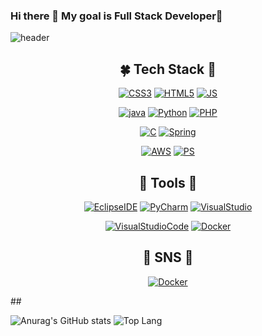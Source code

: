 ### Hi there 👋 My goal is Full Stack Developer🌷
<!--   
**vinszip999/vinszip999** is a ✨ _special_ ✨ repository because its `README.md` (this file) appears on your GitHub profile.

Here are some ideas to get you started:

- 🔭 I’m currently working on ...
- 🌱 I’m currently learning ...
- 👯 I’m looking to collaborate on ...
- 🤔 I’m looking for help with ...
- 💬 Ask me about ...
- 📫 How to reach me: ...
- 😄 Pronouns: ...
- ⚡ Fun fact: ...
-->

![header](https://capsule-render.vercel.app/api?type=waving&color=gradient&height=300&section=header&text=U-Vin%20Lee&fontSize=100)
<!-- ![header](https://capsule-render.vercel.app/api?type=slice&color=gradient&height=200&section=footer&text=U%20Vin%20Lee&fontSize=100) -->

<!-- 
type : wave, egg, shark, slice, rect, soft, rounded, cylinder, waving의 총 9개가 있으며, 일종의 테마라고 생각된다. 글자 뒤의 이미지를 어떤 것으로 할지 정할 수 있으며 위의 url에서 "type=slice"의 slice 부분을 다른 것으로 바꾸면 된다.
color : 이미지의 색상을 정할 수 있다. gradient로 설정하면 위 이미지처럼 그라데이션 효과를 줄 수 있으며 색깔은 새로고침할 때마다 랜덤으로 변한다.
height : 이미지의 높이다. 이 숫자를 바꾸면 README에서 위 이미지가 얼마만큼의 높이를 차지할지를 정할 수 있다.
section : 현재 footer로 되어 있는데 이렇게 하면 위 이미지처럼 사선 하단에 이미지가 나오고, header로 하면 사선 위에 이미지가 나온다. 어떻게 나오는지 궁금하다면 하단 이미지 참고
text : 이미지 위에 어떤 글자를 놓을지 정하는 곳이다. 띄어쓰기를 할 거라면 "%20"을 꼭 넣어줘야 하며, 당연한 말이지만 "%20" 다음에 띄어쓰기를 하면 이미지는 적용되지 않는다.
fontsize : 글자 크기 
-->

<div align=center>
  
  ## 🍀 Tech  Stack 🍂
[![CSS3](https://img.shields.io/badge/CSS3-1572B6?style=flat-square&logo=CSS3&logoColor=white)](https://github.com/vinszip999)  [![HTML5](https://img.shields.io/badge/HTML5-E34F26?style=flat-square&logo=HTML5&logoColor=white)](https://github.com/vinszip999)  [![JS](https://img.shields.io/badge/JavaScript-F7DF1E?style=flat-square&logo=JavaScript&logoColor=black)](https://github.com/vinszip999)

[![java](https://img.shields.io/badge/Java-007396?style=flat-square&logo=Java&logoColor=white)](https://github.com/vinszip999)  [![Python](https://img.shields.io/badge/Python-3776AB?style=flat-square&logo=Python&logoColor=white)](https://github.com/vinszip999)  [![PHP](https://img.shields.io/badge/PHP-777BB4?style=flat-square&logo=PHP&logoColor=white)](https://github.com/vinszip999)

[![C](https://img.shields.io/badge/C%20Language-A8B9CC?style=flat-square&logo=C&logoColor=white)](https://github.com/vinszip999)  [![Spring](https://img.shields.io/badge/Spring-6DB33F?style=flat-square&logo=Spring&logoColor=white)](https://github.com/vinszip999)

[![AWS](https://img.shields.io/badge/Amazon%20AWS-232F3E?style=flat-square&logo=AmazonAWS&logoColor=white)](https://github.com/vinszip999)  [![PS](https://img.shields.io/badge/PS-31A8FF?style=flat-square&logo=AdobePhotoshop&logoColor=black)](https://github.com/vinszip999)

  ## 🔨 Tools 🔧
[![EclipseIDE](https://img.shields.io/badge/Eclipse%20IDE-2C2255?style=flat-square&logo=EclipseIDE&logoColor=white)](https://github.com/vinszip999)  [![PyCharm](https://img.shields.io/badge/PyCharm-gray?style=flat-square&logo=PyCharm&logoColor=white)](https://github.com/vinszip999)  [![VisualStudio](https://img.shields.io/badge/Visual%20Studio-lightgray?style=flat-square&logo=VisualStudio&logoColor=5C2D91)](https://github.com/vinszip999)

[![VisualStudioCode](https://img.shields.io/badge/Visual%20Studio%20Code-black?style=flat-square&logo=VisualStudioCode&logoColor=007ACC)](https://github.com/vinszip999)  [![Docker](https://img.shields.io/badge/Docker-green?style=flat-square&logo=Docker&logoColor=#2496ED)](https://github.com/vinszip999)

  ## 📃 SNS 📑
[![Docker](https://img.shields.io/badge/Docker-green?style=flat-square&logo=Docker&logoColor=#2496ED)](https://hub.docker.com/u/vinszip999)
  
</div>


<div align=footer>
  ##
<!-- [![Anurag's github stats](https://github-readme-stats.vercel.app/api?username=vinszip999&show_icons=true)](https://github.com/vinszip999) 기본-->
 
<!-- dark, radical, merko, gruvbox, tokyonight, onedark, cobalt, synthwave, highcontrast, dracula -->
<!-- ![Anurag's GitHub stats](https://github-readme-stats.vercel.app/api?username=vinszip999&show_icons=true&theme=outrun) [![Top Langs](https://github-readme-stats.vercel.app/api/top-langs/?username=vinszip999&layout=compact&theme=algolia)](https://github.com/vinszip999) -->

![Anurag's GitHub stats](https://github-readme-stats.vercel.app/api?username=vinszip999&show_icons=true&theme=outrun)
![Top Lang](https://github-readme-stats.vercel.app/api/top-langs/?username=vinszip999&show_icons=true&theme=nightowl) <!-- highcontrast nightowl buefy jolly 일반 기본 통계 -->

  
<!-- [![Hits](https://hits.seeyoufarm.com/api/count/incr/badge.svg?url=https%3A%2F%2Fgithub.com%2FAlpoxDev)](https://hits.seeyoufarm.com) -->
</div>
